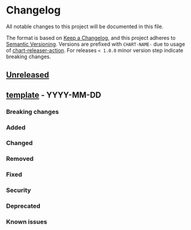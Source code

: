 # Changelog

All notable changes to this project will be documented in this file.

The format is based on [Keep a Changelog](https://keepachangelog.com/en/1.0.0/),
and this project adheres to [Semantic Versioning](https://semver.org/spec/v2.0.0.html).
Versions are prefixed with `CHART-NAME-` due to usage of
[chart-releaser-action](https://github.com/helm/chart-releaser-action).
For releases `< 1.0.0` minor version step indicate breaking changes.

## [Unreleased]

## [template] - YYYY-MM-DD

### Breaking changes

### Added

### Changed

### Removed

### Fixed

### Security

### Deprecated

### Known issues

[Unreleased]: https://github.com/bwibo/helm/compare/sddi-ckan-1.2.2...HEAD

[sddi-ckan-0.2.0]: https://github.com/bwibo/helm/compare/sddi-ckan-0.1.0...sddi-ckan-0.2.0
[sddi-ckan-0.1.0]: https://github.com/bwibo/helm/releases/tag/sddi-ckan-0.1.0
[template]: https://keepachangelog.com/en/1.0.0/

